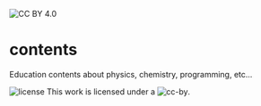 ![CC BY 4.0](https://img.shields.io/badge/License-CC%20BY%204.0-lightgrey.svg)

# contents
Education contents about physics, chemistry, programming, etc...

![license](cc.logo.large.png=10x) This work is licensed under a ![cc-by](https://creativecommons.org/licenses/by/4.0/).